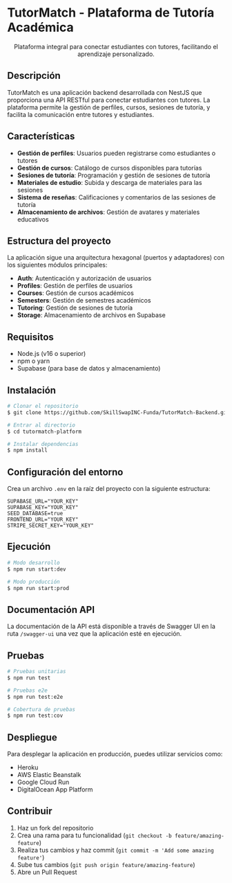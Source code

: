 # TutorMatch - Plataforma de Tutoría Académica

<p align="center">
  Plataforma integral para conectar estudiantes con tutores, facilitando el aprendizaje personalizado.
</p>

## Descripción

TutorMatch es una aplicación backend desarrollada con NestJS que proporciona una API RESTful para conectar estudiantes con tutores. La plataforma permite la gestión de perfiles, cursos, sesiones de tutoría, y facilita la comunicación entre tutores y estudiantes.

## Características

- **Gestión de perfiles**: Usuarios pueden registrarse como estudiantes o tutores
- **Gestión de cursos**: Catálogo de cursos disponibles para tutorías
- **Sesiones de tutoría**: Programación y gestión de sesiones de tutoría
- **Materiales de estudio**: Subida y descarga de materiales para las sesiones
- **Sistema de reseñas**: Calificaciones y comentarios de las sesiones de tutoría
- **Almacenamiento de archivos**: Gestión de avatares y materiales educativos

## Estructura del proyecto

La aplicación sigue una arquitectura hexagonal (puertos y adaptadores) con los siguientes módulos principales:

- **Auth**: Autenticación y autorización de usuarios
- **Profiles**: Gestión de perfiles de usuarios
- **Courses**: Gestión de cursos académicos
- **Semesters**: Gestión de semestres académicos
- **Tutoring**: Gestión de sesiones de tutoría
- **Storage**: Almacenamiento de archivos en Supabase

## Requisitos

- Node.js (v16 o superior)
- npm o yarn
- Supabase (para base de datos y almacenamiento)

## Instalación

```bash
# Clonar el repositorio
$ git clone https://github.com/SkillSwapINC-Funda/TutorMatch-Backend.git

# Entrar al directorio
$ cd tutormatch-platform

# Instalar dependencias
$ npm install
```

## Configuración del entorno

Crea un archivo `.env` en la raíz del proyecto con la siguiente estructura:

```
SUPABASE_URL="YOUR_KEY"
SUPABASE_KEY="YOUR_KEY"
SEED_DATABASE=true
FRONTEND_URL="YOUR_KEY"
STRIPE_SECRET_KEY="YOUR_KEY"
```

## Ejecución

```bash
# Modo desarrollo
$ npm run start:dev

# Modo producción
$ npm run start:prod
```

## Documentación API

La documentación de la API está disponible a través de Swagger UI en la ruta `/swagger-ui` una vez que la aplicación esté en ejecución.

## Pruebas

```bash
# Pruebas unitarias
$ npm run test

# Pruebas e2e
$ npm run test:e2e

# Cobertura de pruebas
$ npm run test:cov
```

## Despliegue

Para desplegar la aplicación en producción, puedes utilizar servicios como:

- Heroku
- AWS Elastic Beanstalk
- Google Cloud Run
- DigitalOcean App Platform

## Contribuir

1. Haz un fork del repositorio
2. Crea una rama para tu funcionalidad (`git checkout -b feature/amazing-feature`)
3. Realiza tus cambios y haz commit (`git commit -m 'Add some amazing feature'`)
4. Sube tus cambios (`git push origin feature/amazing-feature`)
5. Abre un Pull Request
